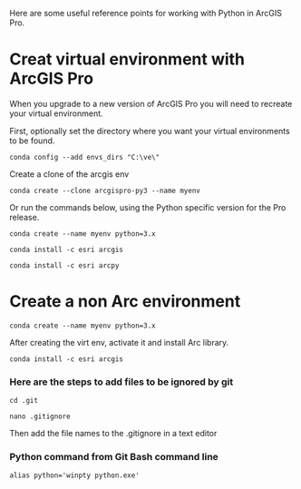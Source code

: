 Here are some useful reference points for working with Python in ArcGIS Pro.

# Creat virtual environment with ArcGIS Pro 
When you upgrade to a new version of ArcGIS Pro you will need to recreate your virtual environment. 

First, optionally set the directory where you want your virtual environments to be found.
  
``conda config --add envs_dirs "C:\ve\"``  

Create a clone of the arcgis env

`conda create --clone arcgispro-py3 --name myenv` 


Or run the commands below, using the Python specific version for the Pro release.

`conda create --name myenv python=3.x` 

`conda install -c esri arcgis` 

`conda install -c esri arcpy` 

# Create a non Arc environment

`conda create --name myenv python=3.x`

After creating the virt env, activate it and install Arc library.

`conda install -c esri arcgis`

### Here are the steps to add files to be ignored by git

`cd .git`  

`nano .gitignore`  

Then add the file names to the .gitignore in a text editor  

### Python command from Git Bash command line

`alias python='winpty python.exe'`

